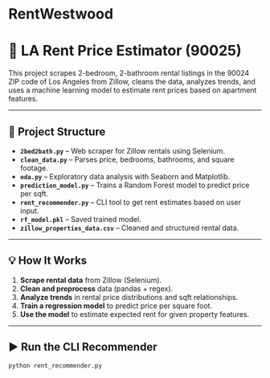 # RentWestwood

# 🏡 LA Rent Price Estimator (90025)

This project scrapes 2-bedroom, 2-bathroom rental listings in the 90024 ZIP code of Los Angeles from Zillow, cleans the data, analyzes trends, and uses a machine learning model to estimate rent prices based on apartment features.

---

## 🔧 Project Structure

- **`2bed2bath.py`** – Web scraper for Zillow rentals using Selenium.
- **`clean_data.py`** – Parses price, bedrooms, bathrooms, and square footage.
- **`eda.py`** – Exploratory data analysis with Seaborn and Matplotlib.
- **`prediction_model.py`** – Trains a Random Forest model to predict price per sqft.
- **`rent_recommender.py`** – CLI tool to get rent estimates based on user input.
- **`rf_model.pkl`** – Saved trained model.
- **`zillow_properties_data.csv`** – Cleaned and structured rental data.

---

## 💡 How It Works

1. **Scrape rental data** from Zillow (Selenium).
2. **Clean and preprocess** data (pandas + regex).
3. **Analyze trends** in rental price distributions and sqft relationships.
4. **Train a regression model** to predict price per square foot.
5. **Use the model** to estimate expected rent for given property features.

---

## ▶️ Run the CLI Recommender

```bash
python rent_recommender.py
